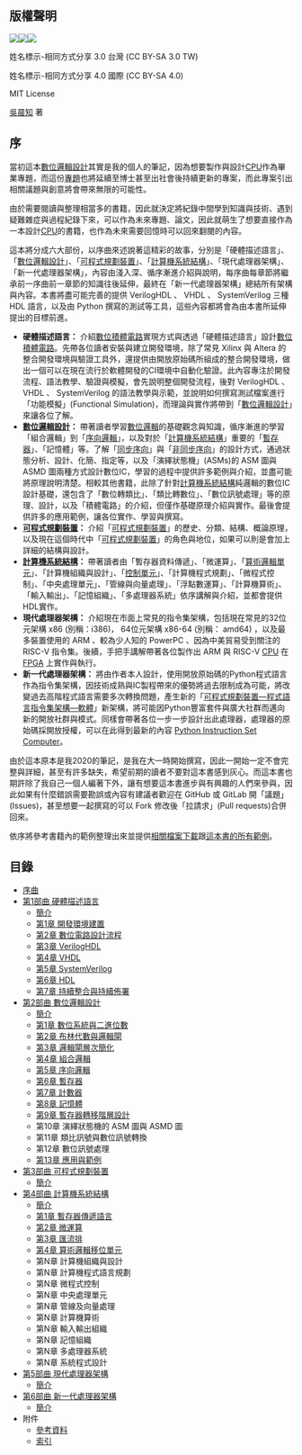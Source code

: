 ## 版權聲明
![](https://creativecommons.org/images/deed/svg/cc_white.svg)![](https://creativecommons.org/images/deed/svg/attribution_icon_white.svg)![](https://creativecommons.org/images/deed/svg/sa_white.svg)

姓名標示-相同方式分享 3.0 台灣 (CC BY-SA 3.0 TW)

姓名標示-相同方式分享 4.0 國際 (CC BY-SA 4.0)

MIT License

[吳晨知](人物記事/吳晨知.md) 著

## 序
當初這本[數位邏輯設計](Digital-Logic-Design/docs/knowledge-network-database-repository/數位邏輯設計.md)其實是我的個人的筆記，因為想要製作與設計[CPU](Digital-Logic-Design/docs/knowledge-network-database-repository/CPU.md)作為畢業專題，而這份[專題](docs/專題.md)也將延續至博士甚至出社會後持續更新的專案，而此專案引出相關議題與創意將會帶來無限的可能性。

由於需要閱讀與整理相當多的書籍，因此就決定將紀錄中間學到知識與技術、遇到疑難雜症與過程紀錄下來，可以作為未來專題、論文，因此就萌生了想要直接作為一本設計[CPU](Digital-Logic-Design/docs/knowledge-network-database-repository/CPU.md)的書籍，也作為未來需要回憶時可以回來翻閱的內容。

這本將分成六大部份，以序曲來述說著這精彩的故事，分別是「硬體描述語言」、「[數位邏輯設計](Digital-Logic-Design/docs/knowledge-network-database-repository/數位邏輯設計.md)」、「[可程式規劃裝置](docs/可程式規劃裝置.md)」、「[計算機系統結構](docs/計算機系統結構.md)」、「現代處理器架構」、「新一代處理器架構」，內容由淺入深、循序漸進介紹與說明，每序曲每章節將繼承前一序曲前一章節的知識往後延伸，最終在「新一代處理器架構」總結所有架構與內容。本書將盡可能完善的提供 VerilogHDL 、 VHDL 、 SystemVerilog 三種 HDL 語言，以及由 Python 撰寫的測試等工具，這些內容都將會為由本書所延伸提出的目標前進。

- **硬體描述語言：** 介紹[數位積體電路](Digital-Logic-Design/docs/knowledge-network-database-repository/數位積體電路.md)實現方式與透過「硬體描述語言」設計[數位積體電路](Digital-Logic-Design/docs/knowledge-network-database-repository/數位積體電路.md)。先帶各位讀者安裝與建立開發環境，除了常見 Xilinx 與 Altera 的整合開發環境與驗證工具外，還提供由開放原始碼所組成的整合開發環境，做出一個可以在現在流行於軟體開發的CI環境中自動化驗證。此內容專注於開發流程、語法教學、驗證與模擬，會先說明整個開發流程，後對 VerilogHDL 、 VHDL 、 SystemVerilog 的語法教學與示範，並說明如何撰寫測試檔案進行「功能模擬」(Functional Simulation)，而理論與實作將帶到「[數位邏輯設計](Digital-Logic-Design/docs/knowledge-network-database-repository/數位邏輯設計.md)」來讓各位了解。
- **[數位邏輯設計](Digital-Logic-Design/docs/knowledge-network-database-repository/數位邏輯設計.md)：** 帶著讀者學習[數位邏輯](Digital-Logic-Design/docs/knowledge-network-database-repository/數位邏輯.md)的基礎觀念與知識，循序漸進的學習「組合邏輯」到「[序向邏輯](Digital-Logic-Design/docs/knowledge-network-database-repository/序向邏輯.md)」，以及對於「[計算機系統結構](docs/計算機系統結構.md)」重要的「[暫存器](Digital-Logic-Design/docs/knowledge-network-database-repository/暫存器.md)」、「記憶體」等。了解「[同步序向](Digital-Logic-Design/docs/knowledge-network-database-repository/同步序向.md)」與「[非同步序向](Digital-Logic-Design/docs/knowledge-network-database-repository/非同步序向.md)」的設計方式，通過狀態分析、設計、化簡、指定等，以及「演繹狀態機」(ASMs)的 ASM 圖與 ASMD 圖兩種方式設計數位IC，學習的過程中提供許多範例與介紹，並盡可能將原理說明清楚。相較其他書籍，此除了針對[計算機系統結構](docs/計算機系統結構.md)純邏輯的數位IC設計基礎，還包含了「數位轉類比」、「類比轉數位」、「數位訊號處理」等的原理、設計，以及「積體電路」的介紹，但僅作基礎原理介紹與實作。最後會提供許多的應用範例，讓各位實作、學習與撰寫。
- **[可程式規劃裝置](docs/可程式規劃裝置.md)：** 介紹「[可程式規劃裝置](docs/可程式規劃裝置.md)」的歷史、分類、結構、概論原理，以及現在這個時代中「[可程式規劃裝置](docs/可程式規劃裝置.md)」的角色與地位，如果可以則是會加上詳細的結構與設計。
- **[計算機系統結構](docs/計算機系統結構.md)：** 帶著讀者由「暫存器資料傳遞」、「微運算」、「[算術邏輯單元](Digital-Logic-Design/docs/knowledge-network-database-repository/算術邏輯單元.md)」、「計算機組織與設計」、「[控制單元](Digital-Logic-Design/docs/knowledge-network-database-repository/控制單元.md)」、「計算機程式規劃」、「微程式控制」、「中央處理單元」、「管線與向量處理」、「浮點數運算」、「計算機算術」、「輸入輸出」、「記憶組織」、「多處理器系統」依序講解與介紹，並都會提供HDL實作。
- **現代處理器架構：** 介紹現在市面上常見的指令集架構，包括現在常見的32位元架構 x86 (別稱：i386)， 64位元架構 x86-64 (別稱： amd64) ，以及最多裝置使用的 ARM 、較為少人知的 PowerPC 、因為中美貿易受到關注的 RISC-V 指令集。後續，手把手講解帶著各位製作出 ARM 與 RISC-V [CPU](Digital-Logic-Design/docs/knowledge-network-database-repository/CPU.md) 在 [FPGA](Digital-Logic-Design/docs/knowledge-network-database-repository/FPGA.md) 上實作與執行。
- **新一代處理器架構：** 將由作者本人設計，使用開放原始碼的Python程式語言作為指令集架構，因技術成熟與IC製程帶來的優勢將過去限制成為可能，將改變過去高階程式語言需要多次轉換問題，產生新的「[可程式規劃裝置—程式語言指令集架構—軟體](Digital-Logic-Design/docs/knowledge-network-database-repository/可程式規劃裝置—程式語言指令集架構—軟體.md)」新架構，將可能因Python豐富套件與廣大社群而邁向新的開放社群與模式。同樣會帶著各位一步一步設計出此處理器，處理器的原始碼採開放授權，可以在此得到最新的內容 [Python Instruction Set Computer](https://github.com/Multimedia-Processing/Python-Instruction-Set-Computer)。

由於這本原本是我2020的筆記，是我在大一時開始撰寫，因此一開始一定不會完整與詳細，甚至有許多缺失，希望前期的讀者不要對這本書感到灰心。而這本書也期許除了我自己一個人編著下外，讓有想要這本書進步與有興趣的人們來參與，因此如果有什麼錯誤需要勘誤或內容有建議者歡迎在 GitHub 或 GitLab 開「議題」(Issues)，甚至想要一起撰寫的可以 Fork 修改後「拉請求」(Pull requests)合併回來。

依序將參考書籍內的範例整理出來並提供[相關檔案下載](https://drive.google.com/drive/folders/1AohDcrRu37FK9o0uxK_jb0OreTGIpofw)跟[這本書的所有範例](https://github.com/Multimedia-Processing/Digital-Logic-Design/tree/master/example)。

## 目錄
- [序曲](README.md)
- [第1部曲 硬體描述語言](1-硬體描述語言/README.md)
  - [簡介](1-硬體描述語言/README.md)
  - [第1章 開發環境建置](1-硬體描述語言/1-開發環境建置.md)
  - [第2章 數位電路設計流程](1-硬體描述語言/2-數位電路設計流程.md)
  - [第3章 VerilogHDL](1-硬體描述語言/3-VerilogHDL.md)
  - [第4章 VHDL](1-硬體描述語言/4-VHDL.md)
  - [第5章 SystemVerilog](1-硬體描述語言/5-SystemVerilog.md)
  - [第6章 HDL](1-硬體描述語言/5-HDL.md)
  - [第7章 持續整合與持續佈署](1-硬體描述語言/5-持續整合與持續佈署.md)
- [第2部曲 數位邏輯設計](2-數位邏輯設計/README.md)
  - [簡介](2-數位邏輯設計/README.md)
  - [第1章 數位系統與二進位數](2-數位邏輯設計/1-數位系統與二進位數.md)
  - [第2章 布林代數與邏輯閘](2-數位邏輯設計/2-布林代數與邏輯閘.md)
  - [第3章 邏輯閘層次簡化](2-數位邏輯設計/3-邏輯閘層次簡化.md)
  - [第4章 組合邏輯](2-數位邏輯設計/4-組合邏輯.md)
  - [第5章 序向邏輯](2-數位邏輯設計/5-序向邏輯.md)
  - [第6章 暫存器](2-數位邏輯設計/6-暫存器.md)
  - [第7章 計數器](2-數位邏輯設計/7-計數器.md)
  - [第8章 記憶體](2-數位邏輯設計/8-記憶體.md)
  - [第9章 暫存器轉移階層設計](2-數位邏輯設計/9-暫存器轉移階層設計.md)
  - 第10章 演繹狀態機的 ASM 圖與 ASMD 圖
  - 第11章 類比訊號與數位訊號轉換
  - 第12章 數位訊號處理
  - [第13章 應用與範例](2-數位邏輯設計/13-應用與範例.md)
- [第3部曲 可程式規劃裝置](3-可程式規劃裝置/README.md)
  - [簡介](3-可程式規劃裝置/README.md)
- [第4部曲 計算機系統結構](4-計算機系統結構/README.md)
  - [簡介](4-計算機系統結構/README.md)
  - [第1章 暫存器傳遞語言](4-計算機系統結構/1-暫存器傳遞語言.md)
  - [第2章 微運算](4-計算機系統結構/2-微運算.md)
  - [第3章 匯流排](4-計算機系統結構/3-匯流排.md)
  - [第4章 算術邏輯移位單元](4-計算機系統結構/4-算術邏輯移位單元.md)
  - 第N章 計算機組織與設計
  - 第N章 計算機程式語言規劃
  - 第N章 微程式控制
  - 第N章 中央處理單元
  - 第N章 管線及向量處理
  - 第N章 計算機算術
  - 第N章 輸入輸出組織
  - 第N章 記憶組織
  - 第N章 多處理器系統
  - 第N章 系統程式設計
- [第5部曲 現代處理器架構](5-現代處理器架構/README.md)
  - [簡介](5-現代處理器架構/README.md)
- [第6部曲 新一代處理器架構](6-新一代處理器架構/README.md)
  - [簡介](6-新一代處理器架構/README.md)
- 附件
  - [參考資料](Digital-Logic-Design/docs/7-附件/1-參考資料.md)
  - [索引](Digital-Logic-Design/docs/7-附件/2-索引.md)
